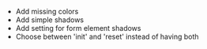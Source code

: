 - Add missing colors
- Add simple shadows
- Add setting for form element shadows
- Choose between 'init' and 'reset' instead of having both